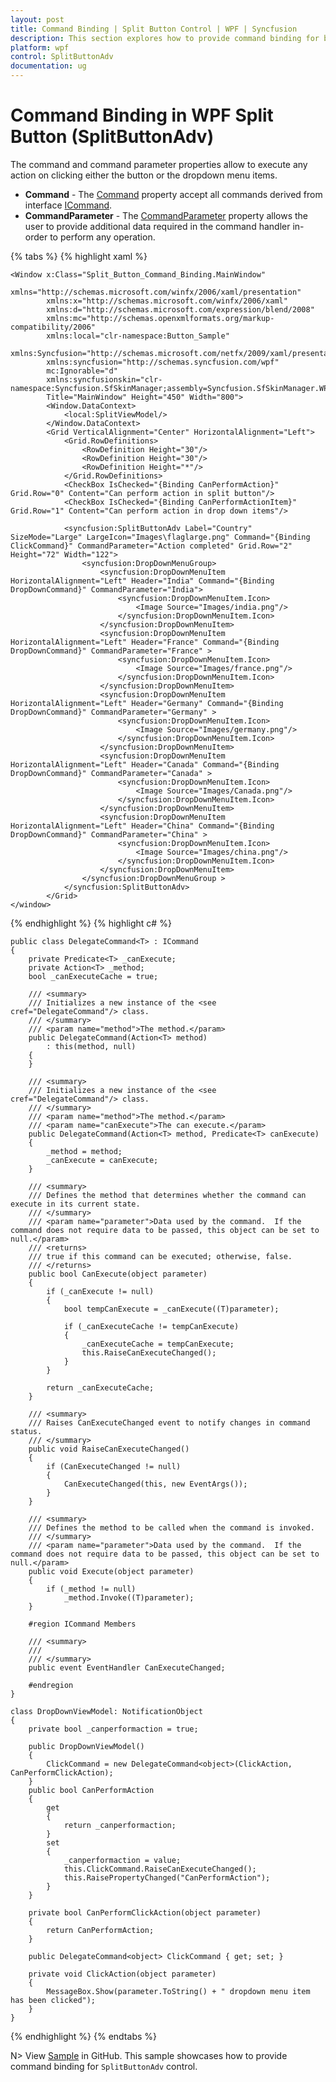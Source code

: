 ```yaml
---
layout: post
title: Command Binding | Split Button Control | WPF | Syncfusion
description: This section explores how to provide command binding for both split button and dropdown menu items to perform any action while clicking the same.
platform: wpf
control: SplitButtonAdv
documentation: ug
---
```


# Command Binding in WPF Split Button (SplitButtonAdv)

The command and command parameter properties allow to execute any action on clicking either the button or the dropdown menu items.

* **Command** - The [Command](https://docs.microsoft.com/en-us/dotnet/api/system.windows.input.icommandsource.command?view=netframework-4.8) property accept all commands derived from interface [ICommand](https://docs.microsoft.com/en-us/dotnet/api/system.windows.input.icommand?view=netframework-4.8). 
* **CommandParameter** - The [CommandParameter](https://docs.microsoft.com/en-us/dotnet/api/system.windows.input.icommandsource.commandparameter?view=netframework-4.8) property allows the user to provide additional data required in the command handler in-order to perform any operation. 

{% tabs %}
{% highlight xaml %}

    <Window x:Class="Split_Button_Command_Binding.MainWindow"
            xmlns="http://schemas.microsoft.com/winfx/2006/xaml/presentation"
            xmlns:x="http://schemas.microsoft.com/winfx/2006/xaml"
            xmlns:d="http://schemas.microsoft.com/expression/blend/2008"
            xmlns:mc="http://schemas.openxmlformats.org/markup-compatibility/2006"
            xmlns:local="clr-namespace:Button_Sample"
            xmlns:Syncfusion="http://schemas.microsoft.com/netfx/2009/xaml/presentation"
            xmlns:syncfusion="http://schemas.syncfusion.com/wpf"
            mc:Ignorable="d"
            xmlns:syncfusionskin="clr-namespace:Syncfusion.SfSkinManager;assembly=Syncfusion.SfSkinManager.WPF"
            Title="MainWindow" Height="450" Width="800">
            <Window.DataContext>
                <local:SplitViewModel/>
            </Window.DataContext>
            <Grid VerticalAlignment="Center" HorizontalAlignment="Left">
                <Grid.RowDefinitions>
                    <RowDefinition Height="30"/>
                    <RowDefinition Height="30"/>
                    <RowDefinition Height="*"/>
                </Grid.RowDefinitions>
                <CheckBox IsChecked="{Binding CanPerformAction}" Grid.Row="0" Content="Can perform action in split button"/>
                <CheckBox IsChecked="{Binding CanPerformActionItem}" Grid.Row="1" Content="Can perform action in drop down items"/>

                <syncfusion:SplitButtonAdv Label="Country" SizeMode="Large" LargeIcon="Images\flaglarge.png" Command="{Binding ClickCommand}" CommandParameter="Action completed" Grid.Row="2" Height="72" Width="122">
                    <syncfusion:DropDownMenuGroup>
                        <syncfusion:DropDownMenuItem  HorizontalAlignment="Left" Header="India" Command="{Binding DropDownCommand}" CommandParameter="India">
                            <syncfusion:DropDownMenuItem.Icon>
                                <Image Source="Images/india.png"/>
                            </syncfusion:DropDownMenuItem.Icon>
                        </syncfusion:DropDownMenuItem>
                        <syncfusion:DropDownMenuItem  HorizontalAlignment="Left" Header="France" Command="{Binding DropDownCommand}" CommandParameter="France" >
                            <syncfusion:DropDownMenuItem.Icon>
                                <Image Source="Images/france.png"/>
                            </syncfusion:DropDownMenuItem.Icon>
                        </syncfusion:DropDownMenuItem>
                        <syncfusion:DropDownMenuItem  HorizontalAlignment="Left" Header="Germany" Command="{Binding DropDownCommand}" CommandParameter="Germany" >
                            <syncfusion:DropDownMenuItem.Icon>
                                <Image Source="Images/germany.png"/>
                            </syncfusion:DropDownMenuItem.Icon>
                        </syncfusion:DropDownMenuItem>
                        <syncfusion:DropDownMenuItem  HorizontalAlignment="Left" Header="Canada" Command="{Binding DropDownCommand}" CommandParameter="Canada" >
                            <syncfusion:DropDownMenuItem.Icon>
                                <Image Source="Images/Canada.png"/>
                            </syncfusion:DropDownMenuItem.Icon>
                        </syncfusion:DropDownMenuItem>
                        <syncfusion:DropDownMenuItem  HorizontalAlignment="Left" Header="China" Command="{Binding DropDownCommand}" CommandParameter="China" >
                            <syncfusion:DropDownMenuItem.Icon>
                                <Image Source="Images/china.png"/>
                            </syncfusion:DropDownMenuItem.Icon>
                        </syncfusion:DropDownMenuItem>
                    </syncfusion:DropDownMenuGroup >
                </syncfusion:SplitButtonAdv>
            </Grid>
    </window>

{% endhighlight %}
{% highlight c# %}

    public class DelegateCommand<T> : ICommand
    {
        private Predicate<T> _canExecute;
        private Action<T> _method;
        bool _canExecuteCache = true;

        /// <summary>
        /// Initializes a new instance of the <see cref="DelegateCommand"/> class.
        /// </summary>
        /// <param name="method">The method.</param>
        public DelegateCommand(Action<T> method)
            : this(method, null)
        {
        }

        /// <summary>
        /// Initializes a new instance of the <see cref="DelegateCommand"/> class.
        /// </summary>
        /// <param name="method">The method.</param>
        /// <param name="canExecute">The can execute.</param>
        public DelegateCommand(Action<T> method, Predicate<T> canExecute)
        {
            _method = method;
            _canExecute = canExecute;
        }

        /// <summary>
        /// Defines the method that determines whether the command can execute in its current state.
        /// </summary>
        /// <param name="parameter">Data used by the command.  If the command does not require data to be passed, this object can be set to null.</param>
        /// <returns>
        /// true if this command can be executed; otherwise, false.
        /// </returns>
        public bool CanExecute(object parameter)
        {
            if (_canExecute != null)
            {
                bool tempCanExecute = _canExecute((T)parameter);

                if (_canExecuteCache != tempCanExecute)
                {
                    _canExecuteCache = tempCanExecute;
                    this.RaiseCanExecuteChanged();
                }
            }

            return _canExecuteCache;
        }

        /// <summary>
        /// Raises CanExecuteChanged event to notify changes in command status.
        /// </summary>
        public void RaiseCanExecuteChanged()
        {
            if (CanExecuteChanged != null)
            {
                CanExecuteChanged(this, new EventArgs());
            }
        }

        /// <summary>
        /// Defines the method to be called when the command is invoked.
        /// </summary>
        /// <param name="parameter">Data used by the command.  If the command does not require data to be passed, this object can be set to null.</param>
        public void Execute(object parameter)
        {
            if (_method != null)
                _method.Invoke((T)parameter);
        }

        #region ICommand Members

        /// <summary>
        /// 
        /// </summary>
        public event EventHandler CanExecuteChanged;

        #endregion
    }

    class DropDownViewModel: NotificationObject
    {
        private bool _canperformaction = true;

        public DropDownViewModel()
        {
            ClickCommand = new DelegateCommand<object>(ClickAction, CanPerformClickAction);
        }
        public bool CanPerformAction
        {
            get
            {
                return _canperformaction;
            }
            set
            {
                _canperformaction = value;
                this.ClickCommand.RaiseCanExecuteChanged();
                this.RaisePropertyChanged("CanPerformAction");
            }
        }

        private bool CanPerformClickAction(object parameter)
        {
            return CanPerformAction;
        }

        public DelegateCommand<object> ClickCommand { get; set; }

        private void ClickAction(object parameter)
        {
            MessageBox.Show(parameter.ToString() + " dropdown menu item has been clicked");
        }
    }

{% endhighlight %}
{% endtabs %}

N> View [Sample](https://github.com/SyncfusionExamples/wpf-split-button-examples/blob/master/Samples/Command-Binding) in GitHub. This sample  showcases how to provide command binding for `SplitButtonAdv` control.